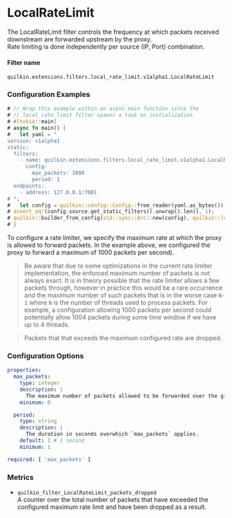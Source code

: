 # LocalRateLimit

The LocalRateLimit filter controls the frequency at which packets received downstream are forwarded upstream by the proxy.  
Rate limiting is done independently per source (IP, Port) combination.

#### Filter name
```text
quilkin.extensions.filters.local_rate_limit.v1alpha1.LocalRateLimit
```

### Configuration Examples
```rust
# // Wrap this example within an async main function since the
# // local_rate_limit filter spawns a task on initialization
# #[tokio::main]
# async fn main() {
#   let yaml = "
version: v1alpha1
static:
  filters:
    - name: quilkin.extensions.filters.local_rate_limit.v1alpha1.LocalRateLimit
      config:
        max_packets: 1000
        period: 1
  endpoints:
    - address: 127.0.0.1:7001
# ";
#   let config = quilkin::config::Config::from_reader(yaml.as_bytes()).unwrap();
# assert_eq!(config.source.get_static_filters().unwrap().len(), 1);
# quilkin::builder_from_config(std::sync::Arc::new(config), quilkin::log::test_logger()).validate().unwrap();
# }
```
To configure a rate limiter, we specify the maximum rate at which the proxy is allowed to forward packets. In the example above, we configured the proxy to forward a maximum of 1000 packets per second).

> Be aware that due to some optimizations in the current rate limiter implementation, the enforced maximum number of packets is not always exact.
> It is in theory possible that the rate limiter allows a few packets through, however in practice this would be a rare occurrence
> and the maximum number of such packets that is in the worse case `N-1` where `N` is the number of threads used to process packets.
> For example, a configuration allowing 1000 packets per second could potentially allow 1004 packets during some time window if we have up to 4 threads.

> Packets that that exceeds the maximum configured rate are dropped.

### Configuration Options

```yaml
properties:
  max_packets:
    type: integer
    description: |
      The maximum number of packets allowed to be forwarded over the given duration.
    minimum: 0

  period:
    type: string
    description: |
      The duration in seconds overwhich `max_packets` applies.
    default: 1 # 1 second
    minimum: 1

required: [ 'max_packets' ]
```


### Metrics

* `quilkin_filter_LocalRateLimit_packets_dropped`  
  A counter over the total number of packets that have exceeded the configured maximum rate limit and have been dropped as a result.
